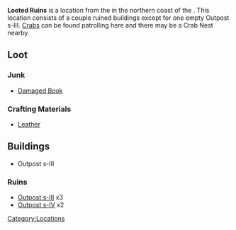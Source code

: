 **Looted Ruins** is a location from the [](Second_Empire.md) in the northern coast of the [](Howler_Maze.md). This location consists of a couple ruined
buildings except for one empty Outpost s-III. [Crabs](Crab.md "wikilink")
can be found patrolling here and there may be a Crab Nest nearby.

## Loot

### Junk

- [Damaged Book](Damaged_Book.md "wikilink")

### Crafting Materials

- [Leather](Leather.md "wikilink")

## Buildings

- Outpost s-III

### Ruins

- [Outpost s-III](Outpost_s-III.md "wikilink") x3
- [Outpost s-IV](Outpost_s-IV.md "wikilink") x2

[Category:Locations](Category:Locations "wikilink")